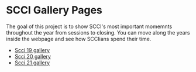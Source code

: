 # SCCI Gallery Pages

The goal of this project is to show SCCI's most important momemnts throughout the year from sessions to closing.
You can move along the years inside the webpage and see how SCCIians spend their time.
- [Scci 19 gallery](https://amrfayez247.github.io/scciGallery/19/gallery19.html)
- [Scci 20 gallery](https://amrfayez247.github.io/scciGallery/20/gallery20.html)
- [Scci 21 gallery](https://amrfayez247.github.io/scciGallery/21/gallery21.html)
